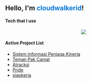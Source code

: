 ## Hello, I'm <span style="color:#0078d7">cloudwalkerid</span>!

#### Tech that I use
<p align="center">
  <a href="https://skillicons.dev">
    <img src="https://skillicons.dev/icons?i=laravel,vscode,git,js,ts,nodejs,vue,angular,jquery,html,css,androidstudio,java,kotlin,spring,dotnet,py,django,r,mysql,sqlite&perline=7" />
  </a>
</p>

#### Active Project List

- [Sistem Informasi Penjaga Kinerja](http://bpsprovsulbar.id/siakip2/)
- [Teman Pak Camat](https://webapps.bps.go.id/mamujukab)
- [Atracksi](https://bpsprovsulbar.id/atracksi/)
- [Pride](https://bpsprovsulbar.id/76Dashboard)
- [siapkerja](https://webapps.bps.go.id/mamasakab/siapkerja)


